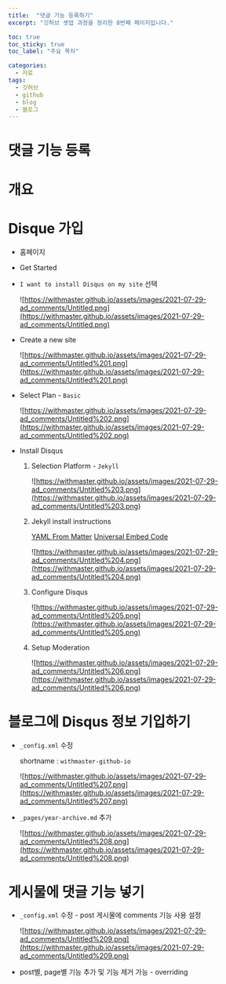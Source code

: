 ```yaml
---
title:  "댓글 기능 등록하기"
excerpt: "깃허브 셋업 과정을 정리한 8번째 페이지입니다."

toc: true
toc_sticky: true
toc_label: "주요 목차"

categories:
  - 자료
tags:
  - 깃허브
  - github
  - blog
  - 블로그
---
```


# 댓글 기능 등록

# 개요

# Disque 가입

- 홈페이지

    [](https://disqus.com/)

- Get Started
- `I want to install Disqus on my site` 선택

    ![https://withmaster.github.io/assets/images/2021-07-29-ad_comments/Untitled.png](https://withmaster.github.io/assets/images/2021-07-29-ad_comments/Untitled.png)

- Create a new site

    ![https://withmaster.github.io/assets/images/2021-07-29-ad_comments/Untitled%201.png](https://withmaster.github.io/assets/images/2021-07-29-ad_comments/Untitled%201.png)

- Select Plan - `Basic`

    ![https://withmaster.github.io/assets/images/2021-07-29-ad_comments/Untitled%202.png](https://withmaster.github.io/assets/images/2021-07-29-ad_comments/Untitled%202.png)

- Install Disqus
    1. Selection Platform - `Jekyll`

        ![https://withmaster.github.io/assets/images/2021-07-29-ad_comments/Untitled%203.png](https://withmaster.github.io/assets/images/2021-07-29-ad_comments/Untitled%203.png)

    2. Jekyll install instructions

        [YAML From Matter](https://jekyllrb.com/docs/front-matter/)
        [Universal Embed Code](https://withmaster-github-io.disqus.com/admin/install/platforms/universalcode/)

        ![https://withmaster.github.io/assets/images/2021-07-29-ad_comments/Untitled%204.png](https://withmaster.github.io/assets/images/2021-07-29-ad_comments/Untitled%204.png)

    3. Configure Disqus

        ![https://withmaster.github.io/assets/images/2021-07-29-ad_comments/Untitled%205.png](https://withmaster.github.io/assets/images/2021-07-29-ad_comments/Untitled%205.png)

    4. Setup Moderation

        ![https://withmaster.github.io/assets/images/2021-07-29-ad_comments/Untitled%206.png](https://withmaster.github.io/assets/images/2021-07-29-ad_comments/Untitled%206.png)

# 블로그에 Disqus 정보 기입하기

- `_config.xml` 수정

    shortname : `withmaster-github-io`

    ![https://withmaster.github.io/assets/images/2021-07-29-ad_comments/Untitled%207.png](https://withmaster.github.io/assets/images/2021-07-29-ad_comments/Untitled%207.png)

- `_pages/year-archive.md` 추가

    ![https://withmaster.github.io/assets/images/2021-07-29-ad_comments/Untitled%208.png](https://withmaster.github.io/assets/images/2021-07-29-ad_comments/Untitled%208.png)

# 게시물에 댓글 기능 넣기

- `_config.xml` 수정 - post 게시물에 comments 기능 사용 설정

    ![https://withmaster.github.io/assets/images/2021-07-29-ad_comments/Untitled%209.png](https://withmaster.github.io/assets/images/2021-07-29-ad_comments/Untitled%209.png)

- post별, page별 기능 추가 및 기능 제거 가능 - overriding